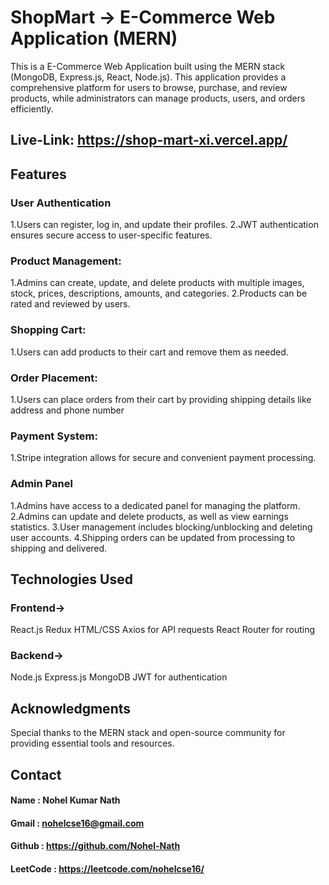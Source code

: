 # ShopMart -> E-Commerce Web Application (MERN)

This is a E-Commerce Web Application built using the MERN stack (MongoDB, Express.js, React, Node.js). This application provides a comprehensive platform for users to browse, purchase, and review products, while administrators can manage products, users, and orders efficiently.

## Live-Link: https://shop-mart-xi.vercel.app/

## Features

### User Authentication
1.Users can register, log in, and update their profiles.
2.JWT authentication ensures secure access to user-specific features.

### Product Management:
1.Admins can create, update, and delete products with multiple images, stock, prices, descriptions, amounts, and categories.
2.Products can be rated and reviewed by users.

### Shopping Cart:
1.Users can add products to their cart and remove them as needed.

### Order Placement:
1.Users can place orders from their cart by providing shipping details like address and phone number

### Payment System:
1.Stripe integration allows for secure and convenient payment processing.


### Admin Panel
1.Admins have access to a dedicated panel for managing the platform.
2.Admins can update and delete products, as well as view earnings statistics.
3.User management includes blocking/unblocking and deleting user accounts.
4.Shipping orders can be updated from processing to shipping and delivered.


## Technologies Used

### Frontend->
React.js
Redux 
HTML/CSS
Axios for API requests
React Router for routing


### Backend->
Node.js
Express.js
MongoDB
JWT for authentication

## Acknowledgments
Special thanks to the MERN stack and open-source community for providing essential tools and resources.

## Contact

#### Name : Nohel Kumar Nath
#### Gmail : nohelcse16@gmail.com
#### Github : https://github.com/Nohel-Nath
#### LeetCode : https://leetcode.com/nohelcse16/